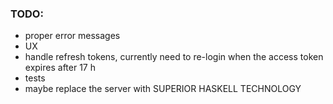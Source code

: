 ### TODO:  

- proper error messages
- UX
- handle refresh tokens, currently need to re-login when the access token expires after 17 h
- tests
- maybe replace the server with SUPERIOR HASKELL TECHNOLOGY
